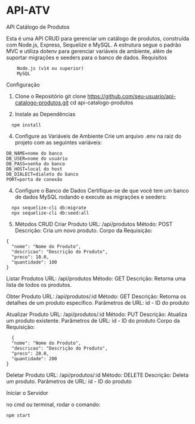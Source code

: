 # API-ATV

API Catálogo de Produtos

Esta é uma API CRUD para gerenciar um catálogo de produtos, construída com Node.js, Express, Sequelize e MySQL. A estrutura segue o padrão MVC e utiliza dotenv para gerenciar variáveis de ambiente, além de suportar migrações e seeders para o banco de dados.
Requisitos
```
    Node.js (v14 ou superior)
    MySQL
````

Configuração
1. Clone o Repositório
git clone https://github.com/seu-usuario/api-catalogo-produtos.git
cd api-catalogo-produtos

2. Instale as Dependências
```
  npm install
```

4. Configure as Variáveis de Ambiente
Crie um arquivo .env na raiz do projeto com as seguintes variáveis:
```
DB_NAME=nome do banco
DB_USER=nome do usuário
DB_PASS=senha do banco
DB_HOST=local do host
DB_DIALECT=dialeto do banco
PORT=porta de conexão
```
4. Configure o Banco de Dados
Certifique-se de que você tem um banco de dados MySQL rodando e execute as migrações e seeders:
```
  npx sequelize-cli db:migrate
  npx sequelize-cli db:seed:all
```

5. Métodos CRUD
Criar Produto
    URL: /api/produtos
    Método: POST
    Descrição: Cria um novo produto.
    Corpo da Requisição:
```
{
  "nome": "Nome do Produto",
  "descricao": "Descrição do Produto",
  "preco": 10.0,
  "quantidade": 100
}
```

Listar Produtos
    URL: /api/produtos
    Método: GET
    Descrição: Retorna uma lista de todos os produtos.


Obter Produto
    URL: /api/produtos/:id
    Método: GET
    Descrição: Retorna os detalhes de um produto específico.
    Parâmetros de URL: id - ID do produto


Atualizar Produto
    URL: /api/produtos/:id
    Método: PUT
    Descrição: Atualiza um produto existente.
    Parâmetros de URL: id - ID do produto
    Corpo da Requisição:
```
  {
  "nome": "Nome do Produto",
  "descricao": "Descrição do Produto",
  "preco": 20.0,
  "quantidade": 200
}
```

Deletar Produto
    URL: /api/produtos/:id
    Método: DELETE
    Descrição: Deleta um produto.
    Parâmetros de URL: id - ID do produto


Iniciar o Servidor
 
  no cmd ou terminal, rodar o comando:
```
npm start
```


